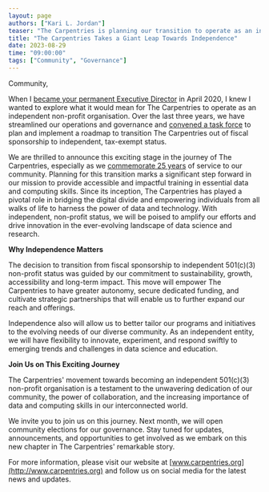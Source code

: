 ```yaml
---
layout: page
authors: ["Kari L. Jordan"]
teaser: "The Carpentries is planning our transition to operate as an independent 501(c)(3) non-profit organisation"
title: "The Carpentries Takes a Giant Leap Towards Independence"
date: 2023-08-29
time: "09:00:00"
tags: ["Community", "Governance"]
---
```


Community,

When I [became your permanent Executive Director](https://carpentries.org/blog/2020/04/kari-new-executive-director/) in April 2020, I knew I wanted to explore what it would mean for The Carpentries to operate as an independent non-profit organisation. Over the last three years, we have streamlined our operations and governance and [convened a task force](https://github.com/carpentries/task-forces/blob/main/2022/fsp-transition/fsp-transition-charter.md) to plan and implement a roadmap to transition The Carpentries out of fiscal sponsorship to independent, tax-exempt status.

We are thrilled to announce this exciting stage in the journey of The Carpentries, especially as we [commemorate 25 years](https://carpentries.org/blog/2023/07/carpentries25-campaign-announcement/) of service to our community. Planning for this transition marks a significant step forward in our mission to provide accessible and impactful training in essential data and computing skills. Since its inception, The Carpentries has played a pivotal role in bridging the digital divide and empowering individuals from all walks of life to harness the power of data and technology. With independent, non-profit status, we will be poised to amplify our efforts and drive innovation in the ever-evolving landscape of data science and research.

**Why Independence Matters**

The decision to transition from fiscal sponsorship to independent 501(c)(3) non-profit status was guided by our commitment to sustainability, growth, accessibility and long-term impact. This move will empower The Carpentries to have greater autonomy, secure dedicated funding, and cultivate strategic partnerships that will enable us to further expand our reach and offerings.

Independence also will allow us to better tailor our programs and initiatives to the evolving needs of our diverse community. As an independent entity, we will have flexibility to innovate, experiment, and respond swiftly to emerging trends and challenges in data science and education.

**Join Us on This Exciting Journey**

The Carpentries' movement towards becoming an independent 501(c)(3) non-profit organisation is a testament to the unwavering dedication of our community, the power of collaboration, and the increasing importance of data and computing skills in our interconnected world.

We invite you to join us on this journey. Next month, we will open community elections for our governance. Stay tuned for updates, announcements, and opportunities to get involved as we embark on this new chapter in The Carpentries' remarkable story. 

For more information, please visit our website at [www.carpentries.org](http://www.carpentries.org) and follow us on social media for the latest news and updates.

